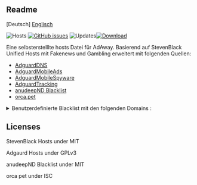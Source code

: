 ## Readme
[Deutsch] [Englisch](https://github.com/daywalk3r666/filterlists/blob/master/README_en.md)

![Hosts](https://img.shields.io/badge/Hosts-300k-red) [![GitHub issues](https://img.shields.io/github/issues/daywalk3r666/filterlists)](https://github.com/daywalk3r666/filterlists/issues) ![Updates](https://img.shields.io/badge/Update-daily-blue)[![Download](https://img.shields.io/badge/Filterlist-Link-yellow)](https://raw.githubusercontent.com/daywalk3r666/filterlists/master/hosts)

Eine selbsterstelllte hosts Datei für AdAway. Basierend auf StevenBlack Unified Hosts mit Fakenews und Gambling erweitert mit folgenden Quellen:

* [AdguardDNS](https://github.com/r-a-y/mobile-hosts)
* [AdguardMobileAds](https://github.com/r-a-y/mobile-hosts)
* [AdguardMobileSpyware](https://github.com/r-a-y/mobile-hosts)
* [AdguardTracking](https://github.com/r-a-y/mobile-hosts)
* [anudeepND Blacklist](https://github.com/anudeepND/blacklist)
* [orca.pet](https://orca.pet/notonmyshift/)
 <details>
 <summary>Benutzerdefinierte Blacklist mit den folgenden Domains :</summary>

  * cdn.luckyorange.com
  * samsung-com.112.2o7.net
  * analytics.oneplus.cn
  * browser.sentry-cdn.com
  * w1.luckyorange.com
  * ads.facebook.com
  * advertising.apple.com
  * bdapi-ads.realmemobile.com
  * bdapi-in-ads.realmemobile.com
  * advertising-api-eu.amazon.com
  * analyticsengine.s3.amazonaws.com
  * cdn-test.mouseflow.com
  * tools.mouseflow.com
  * api.mouseflow.com
  * realtime.luckyorange.com
  * api.luckyorange.com
  * events.hotjar.io
  * fwtracks.freshmarketer.com
  * claritybt.freshmarketer.com
  * app.bugsnag.com
  * api.bugsnag.com
  * adtech.yahooinc.com
 </details>

## Licenses

StevenBlack Hosts under MIT

Adgaurd Hosts under GPLv3 

anudeepND Blacklist under MIT

orca pet under ISC